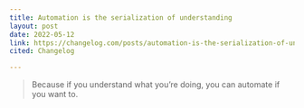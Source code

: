 ```yaml
---
title: Automation is the serialization of understanding
layout: post
date: 2022-05-12
link: https://changelog.com/posts/automation-is-the-serialization-of-understanding
cited: Changelog 

---
```


> Because if you understand what you’re doing, you can automate if you want to.
